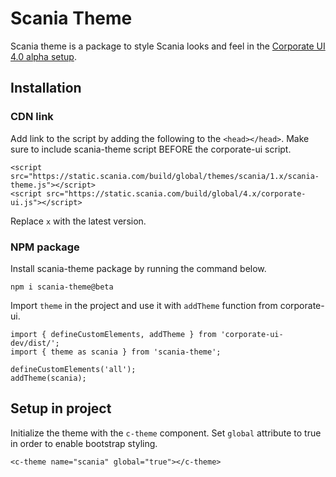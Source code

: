 # Scania Theme

Scania theme is a package to style Scania looks and feel in the [Corporate UI 4.0 alpha setup](https://github.com/scania/corporate-ui-dev/).

## Installation

### CDN link

Add link to the script by adding the following to the `<head></head>`. Make sure to include scania-theme script BEFORE the corporate-ui script.
```
<script src="https://static.scania.com/build/global/themes/scania/1.x/scania-theme.js"></script>
<script src="https://static.scania.com/build/global/4.x/corporate-ui.js"></script>
```
Replace `x` with the latest version.

### NPM package

Install scania-theme package by running the command below.
```
npm i scania-theme@beta
```
Import `theme` in the project and use it with `addTheme` function from corporate-ui.

```
import { defineCustomElements, addTheme } from 'corporate-ui-dev/dist/'; 
import { theme as scania } from 'scania-theme'; 
 
defineCustomElements('all'); 
addTheme(scania);
```

## Setup in project

Initialize the theme with the `c-theme` component. Set `global` attribute to true in order to enable bootstrap styling.

```
<c-theme name="scania" global="true"></c-theme>
```
